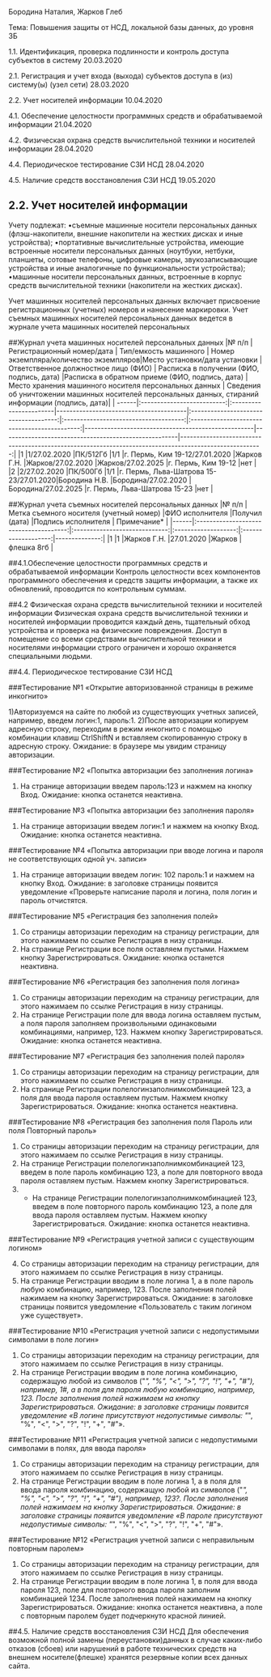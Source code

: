 ﻿
Бородина Наталия, Жарков Глеб

Тема: Повышения защиты от НСД, локальной базы данных, до уровня 3Б

1.1. Идентификация, проверка подлинности и
     контроль доступа субъектов в систему 20.03.2020	

2.1. Регистрация и учет входа (выхода) субъектов
     доступа в (из) систему(ы) (узел сети) 28.03.2020	

2.2. Учет носителей информации 10.04.2020
	
4.1. Обеспечение целостности программных средств
     и обрабатываемой информации 21.04.2020	

4.2. Физическая охрана средств вычислительной
     техники и носителей информации 28.04.2020
	
4.4. Периодическое тестирование СЗИ НСД	28.04.2020
	
4.5. Наличие средств восстановления СЗИ НСД 19.05.2020	


## 2.2. Учет носителей информации

 Учету подлежат: 
•съемные машинные носители персональных данных (флэш-накопители, внешние накопители на жестких дисках и иные устройства); 
•портативные вычислительные устройства, имеющие встроенные носители персональных данных (ноутбуки, нетбуки, планшеты, сотовые телефоны, цифровые камеры, звукозаписывающие устройства и иные аналогичные по функциональности устройства); 
•машинные носители персональных данных, встроенные в корпус средств вычислительной техники (накопители на жестких дисках).

Учет машинных носителей персональных данных включает присвоение регистрационных (учетных) номеров и нанесение маркировки.
Учет съемных машинных носителей персональных данных ведется в журнале учета машинных носителей персональных 

##Журнал учета машинных носителей персональных данных
|№ п/п  |Регистрационный номер/дата  |	Тип/емкость машинного |	Номер экземпляра/количество экземпляров|Место установки/дата установки	       |Ответственное должностное лицо (ФИО)   |  Расписка в получении (ФИО, подпись, дата)   |Расписка в обратном приеме (ФИО, подпись, дата)     |Место хранения машинного носителя персональных данных |	Сведения об уничтожении машинных носителей персональных данных, стираний информации (подпись, дата)|
| ------|:--------------------------:|:-----------------------|----------------------------------------|:-------------------------------------:|:-------------------------------------:|:--------------------------------------------:|----------------------------------------------------|------------------------------------------------------|-------------------------------------------------------------------------------------------------------:|
|1	|1/27.02.2020	             |ПК/512Гб                |1/1                                     |г. Пермь, Ким 19-12/27.01.2020         |Жарков Г.Н.	                       |Жарков/27.02.2020	                      |Жарков/27.02.2025	                           |г. Пермь, Ким 19-12	                                  |нет                                                                                                     |
|2	|2/27.02.2020	             |ПК/500Гб                |1/1		                       |г. Пермь, Льва-Шатрова 15-23/27.01.2020|Бородина Н.В.                          |Бородина/27.02.2020	                      |Бородина/27.02.2025	                           |г. Пермь, Льва-Шатрова 15-23	                  |нет                                                                                                     |

##Журнал учета съемных носителей персональных данных
|№ п/п |Метка съемного носителя (учетный номер)	|ФИО исполнителя	        |Получил (дата)	      |Подпись исполнителя  |	Примечание* |
|------|:--------------------------------------:|:-----------------------------:|:-------------------:|:-------------------:|--------------:|
|1     |1	                                |Жарков Г.Н.	                |27.01.2020	      |Жарков	            |флешка 8гб     |

##4.1.Обеспечение целостности программных средств и обрабатываемой информации
Контроль целостности всех компонентов программного обеспечения и средств защиты информации, а также их обновлений, проводится по контрольным суммам.

##4.2 Физическая охрана средств вычислительной техники и носителей информации
Физическая охрана средств вычислительной техники и носителей информации проводится каждый день, тщательный обход устройства и проверка на физические повреждения. Доступ в помещение со всеми средствами вычислительной техники и носителями информации строго ограничен и хорошо охраняется специальными людьми.

##4.4. Периодическое тестирование СЗИ НСД

###Тестирование №1 «Открытие авторизованной страницы в режиме инкогнито»

1)Авторизуемся на сайте по любой из существующих учетных записей, например, введем логин:1, пароль:1.
2)После авторизации копируем адресную строку, переходим в режим инкогнито с помощью комбинации клавиш CtrlShiftN и вставляем скопированную строку в адресную строку.
Ожидание: в браузере мы увидим страницу авторизации.

###Тестирование №2 «Попытка авторизации без заполнения логина»

1)	На странице авторизации введем пароль:123 и нажмем на кнопку Вход.
Ожидание: кнопка останется неактивна.

###Тестирование №3 «Попытка авторизации без заполнения пароля»

1)	На странице авторизации введем логин:1 и нажмем на кнопку Вход.
Ожидание: кнопка останется неактивна.

###Тестирование №4 «Попытка авторизации при вводе логина и пароля не соответствующих одной уч. записи»

1)	На странице авторизации введем логин: 102 пароль:1 и нажмем на кнопку Вход.
Ожидание: в заголовке страницы появится уведомление «Проверьте написание пароля и логина, поля логин и пароль отчистятся.

###Тестирование №5 «Регистрация без заполнения полей»

1)	Со страницы авторизации переходим на страницу регистрации, для этого нажимаем по ссылке Регистрация в низу страницы.
2)	На странице Регистрации все поля оставляем пустыми. Нажмем кнопку Зарегистрироваться.
Ожидание: кнопка останется неактивна.

###Тестирование №6 «Регистрация без заполнения поля логина»

1)	Со страницы авторизации переходим на страницу регистрации, для этого нажимаем по ссылке Регистрация в низу страницы.
2)	На странице Регистрации поле для ввода логина оставляем пустым, а поля пароля заполняем произвольными одинаковыми комбинациями, например, 123. Нажмем кнопку Зарегистрироваться.
Ожидание: кнопка останется неактивна.

###Тестирование №7 «Регистрация без заполнения полей пароля»

1)	Со страницы авторизации переходим на страницу регистрации, для этого нажимаем по ссылке Регистрация в низу страницы.
2)	На странице Регистрации полелогинзаполнимкомбинацией 123, а поля для ввода пароля оставляем пустым. Нажмем кнопку Зарегистрироваться.
Ожидание: кнопка останется неактивна.

###Тестирование №8 «Регистрация без заполнения поля Пароль или поля Повторный пароль»

1)	Со страницы авторизации переходим на страницу регистрации, для этого нажимаем по ссылке Регистрация в низу страницы.
2)	На странице Регистрации полелогинзаполнимкомбинацией 123, введем в поле пароль комбинацию 123, а поле для повторного ввода пароля оставляем пустым. Нажмем кнопку Зарегистрироваться.
3)	* На странице Регистрации полелогинзаполнимкомбинацией 123, введем в поле повторного пароль комбинацию 123, а поле для ввода пароля оставляем пустым. Нажмем кнопку Зарегистрироваться.
Ожидание: кнопка останется неактивна.

###Тестирование №9 «Регистрация учетной записи с существующим логином»

4)	Со страницы авторизации переходим на страницу регистрации, для этого нажимаем по ссылке Регистрация в низу страницы.
5)	На странице Регистрации вводим в поле логина 1, а в поле пароль любую комбинацию, например, 123. После заполнения полей нажимаем на кнопку Зарегистрироваться.
Ожидание: в заголовке страницы появится уведомление «Пользователь с таким логином уже существует».

###Тестирование №10 «Регистрация учетной записи с недопустимыми символами в поле логин»

1)	Со страницы авторизации переходим на страницу регистрации, для этого нажимаем по ссылке Регистрация в низу страницы.
2)	На странице Регистрации вводим в поле логина комбинацию, содержащую любой из символов ("*", "%", "<", ">", "?", "!", "+", "#"), например, 1#, а в поля для пароля любую комбинацию, например, 123. После заполнения полей нажимаем на кнопку Зарегистрироваться.
Ожидание: в заголовке страницы появится уведомление «В логине присутствуют недопустимые символы: "*", "%", "<", ">", "?", "!", "+", "#"».

###Тестирование №11 «Регистрация учетной записи с недопустимыми символами в полях, для ввода пароля»

1)	Со страницы авторизации переходим на страницу регистрации, для этого нажимаем по ссылке Регистрация в низу страницы.
2)	На странице Регистрации вводим в поле логина 1, а в поля для ввода пароля комбинацию, содержащую любой из символов ("*", "%", "<", ">", "?", "!", "+", "#"), например, 123?. После заполнения полей нажимаем на кнопку Зарегистрироваться.
Ожидание: в заголовке страницы появится уведомление «В пароле присутствуют недопустимые символы: "*", "%", "<", ">", "?", "!", "+", "#"».

###Тестирование №12 «Регистрация учетной записи с неправильным повторным паролем»

1)	Со страницы авторизации переходим на страницу регистрации, для этого нажимаем по ссылке Регистрация в низу страницы.
2)	На странице Регистрации вводим в поле логина 1, в поля для ввода пароля 123, поле для повторного ввода пароля заполним комбинацией 1234. После заполнения полей нажимаем на кнопку Зарегистрироваться.
Ожидание: кнопка останется неактивна, а поле с повторным паролем будет подчеркнуто красной линией.



##4.5. Наличие средств восстановления СЗИ НСД
Для обеспечения возможной полной замены (переустановки)данных в случае каких-либо отказов (сбоев) или нарушений в работе технических средств на внешнем носителе(флешке) хранятся резервные копии всех данных сайта. 






